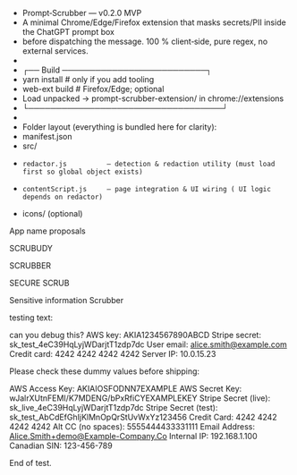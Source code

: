 
 * Prompt‑Scrubber — v0.2.0 MVP
 * A minimal Chrome/Edge/Firefox extension that masks secrets/PII inside the ChatGPT prompt box
 * before dispatching the message. 100 % client‑side, pure regex, no external services.
 *
 * ┌── Build ──────────────────────────┐
 *   yarn install      # only if you add tooling
 *   web-ext build     # Firefox/Edge; optional
 *   Load unpacked → prompt-scrubber-extension/ in chrome://extensions
 * └───────────────────────────────────┘
 *
 * Folder layout (everything is bundled here for clarity):
 *   manifest.json
 *   src/
 *     redactor.js          — detection & redaction utility (must load first so global object exists)
 *     contentScript.js     — page integration & UI wiring ( UI logic depends on redactor)
 *   icons/ (optional)
 

App name proposals

SCRUBUDY

SCRUBBER

SECURE SCRUB

Sensitive information Scrubber 


testing text:

can you debug this?  AWS key: AKIA1234567890ABCD Stripe secret: sk_test_4eC39HqLyjWDarjtT1zdp7dc User email: alice.smith@example.com Credit card: 4242 4242 4242 4242 Server IP: 10.0.15.23



Please check these dummy values before shipping:

AWS Access Key:      AKIAIOSFODNN7EXAMPLE
AWS Secret Key:     wJalrXUtnFEMI/K7MDENG/bPxRfiCYEXAMPLEKEY
Stripe Secret (live):  sk_live_4eC39HqLyjWDarjtT1zdp7dc
Stripe Secret (test):  sk_test_AbCdEfGhIjKlMnOpQrStUvWxYz123456
Credit Card:         4242 4242 4242 4242
Alt CC (no spaces):  5555444433331111
Email Address:       Alice.Smith+demo@Example-Company.Co
Internal IP:         192.168.1.100
Canadian SIN:        123-456-789

End of test.



